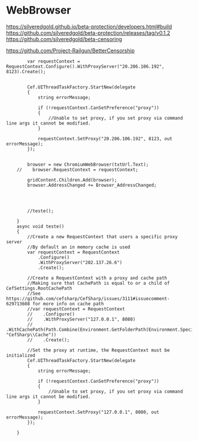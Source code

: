 # WebBrowser


https://silveredgold.github.io/beta-protection/developers.html#build
https://github.com/silveredgold/beta-protection/releases/tag/v0.1.2
https://github.com/silveredgold/beta-censoring

https://github.com/Project-Railgun/BetterCensorship



            var requestContext = RequestContext.Configure().WithProxyServer("20.206.106.192", 8123).Create();


            Cef.UIThreadTaskFactory.StartNew(delegate
            {
                string errorMessage;

                if (!requestContext.CanSetPreference("proxy"))
                {
                    //Unable to set proxy, if you set proxy via command line args it cannot be modified.
                }

                requestContext.SetProxy("20.206.106.192", 8123, out errorMessage);
            });


            browser = new ChromiumWebBrowser(txtUrl.Text);
        //    browser.RequestContext = requestContext;

            gridContent.Children.Add(browser);
            browser.AddressChanged += Browser_AddressChanged;




            //teste();

        }
        async void teste()
        {
            //Create a new RequestContext that users a specific proxy server
            //By default an in memory cache is used
            var requestContext = RequestContext
                .Configure()
                .WithProxyServer("202.137.26.6")
                .Create();

            //Create a RequestContext with a proxy and cache path
            //Making sure that CachePath is equal to or a child of CefSettings.RootCachePath
            //See https://github.com/cefsharp/CefSharp/issues/3111#issuecomment-629713608 for more info on cache path
            //var requestContext = RequestContext
            //    .Configure()
            //    .WithProxyServer("127.0.0.1", 8080)
            //    .WithCachePath(Path.Combine(Environment.GetFolderPath(Environment.SpecialFolder.LocalApplicationData), "CefSharp\\Cache"))
            //    .Create();

            //Set the proxy at runtime, the RequestContext must be initialized
            Cef.UIThreadTaskFactory.StartNew(delegate
            {
                string errorMessage;

                if (!requestContext.CanSetPreference("proxy"))
                {
                    //Unable to set proxy, if you set proxy via command line args it cannot be modified.
                }

                requestContext.SetProxy("127.0.0.1", 8080, out errorMessage);
            });

        }
